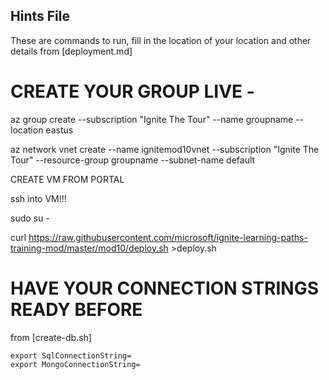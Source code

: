 ## Hints File 

These are commands to run, fill in the location of your location and other details from [deployment.md]

# CREATE YOUR GROUP LIVE - 

az group create --subscription "Ignite The Tour" --name groupname --location eastus

az network vnet create --name ignitemod10vnet --subscription  "Ignite The Tour" --resource-group groupname    --subnet-name default

CREATE VM FROM PORTAL

ssh into VM!!! 

sudo su -  

curl https://raw.githubusercontent.com/microsoft/ignite-learning-paths-training-mod/master/mod10/deploy.sh >deploy.sh

# HAVE YOUR CONNECTION STRINGS READY BEFORE

from [create-db.sh]

```
export SqlConnectionString=
export MongoConnectionString=
```
